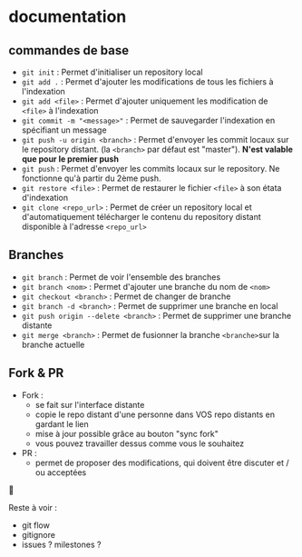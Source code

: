 # documentation

## commandes de base

- ```git init``` : Permet d'initialiser un repository local
- ```git add .``` : Permet d'ajouter les modifications de tous les fichiers à l'indexation
- ```git add <file>``` : Permet d'ajouter uniquement les modification de ```<file>``` à l'indexation
- ```git commit -m "<message>"``` : Permet de sauvegarder l'indexation en spécifiant un message
- ```git push -u origin <branch>``` : Permet d'envoyer les commit locaux sur le repository distant. (la ```<branch>``` par défaut est "master"). **N'est valable que pour le premier push**
- ```git push``` : Permet d'envoyer les commits locaux sur le repository. Ne fonctionne qu'à partir du 2ème push.
- ```git restore <file>``` : Permet de restaurer le fichier ```<file>``` à son étata d'indexation
- ```git clone <repo_url>``` : Permet de créer un repository local et d'automatiquement télécharger le contenu du repository distant disponible à l'adresse ```<repo_url>```

## Branches
- ```git branch``` : Permet de voir l'ensemble des branches
- ```git branch <nom>``` : Permet d'ajouter une branche du nom de ```<nom>```
- ```git checkout <branch>``` : Permet de changer de branche
- ```git branch -d <branch>``` : Permet de supprimer une branche en local
- ```git push origin --delete <branch>``` : Permet de supprimer une branche distante
- ```git merge <branch>``` : Permet de fusionner la branche ```<branche>```sur la branche actuelle

## Fork & PR

- Fork : 
    - se fait sur l'interface distante
    - copie le repo distant d'une personne dans VOS repo distants en gardant le lien
    - mise à jour possible grâce au bouton "sync fork"
    - vous pouvez travailler dessus comme vous le souhaitez
- PR : 
    - permet de proposer des modifications, qui doivent être discuter et / ou acceptées

🖕


Reste à voir :
- git flow
- gitignore
- issues ? milestones ?